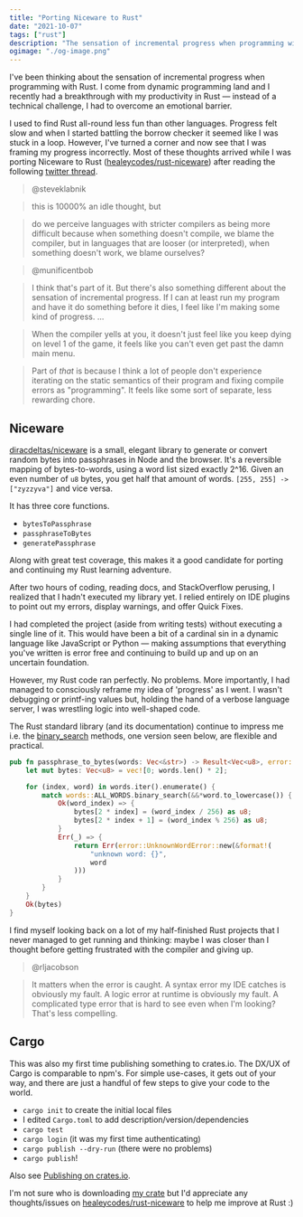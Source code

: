 ```yaml
---
title: "Porting Niceware to Rust"
date: "2021-10-07"
tags: ["rust"]
description: "The sensation of incremental progress when programming with Rust."
ogimage: "./og-image.png"
---
```


I've been thinking about the sensation of incremental progress when programming with Rust. I come from dynamic programming land and I recently had a breakthrough with my productivity in Rust — instead of a technical challenge, I had to overcome an emotional barrier.

I used to find Rust all-round less fun than other languages. Progress felt slow and when I started battling the borrow checker it seemed like I was stuck in a loop. However, I've turned a corner and now see that I was framing my progress incorrectly. Most of these thoughts arrived while I was porting Niceware to Rust ([healeycodes/rust-niceware](https://github.com/healeycodes/rust-niceware)) after reading the following [twitter thread](https://twitter.com/steveklabnik/status/1445048008874332160).

> @steveklabnik

> this is 10000% an idle thought, but

> do we perceive languages with stricter compilers as being more difficult because when something doesn't compile, we blame the compiler, but in languages that are looser (or interpreted), when something doesn't work, we blame ourselves?

> @munificentbob

> I think that's part of it. But there's also something different about the sensation of incremental progress. If I can at least run my program and have it do something before it dies, I feel like I'm making some kind of progress. ... 

> When the compiler yells at you, it doesn't just feel like you keep dying on level 1 of the game, it feels like you can't even get past the damn main menu.

> Part of *that* is because I think a lot of people don't experience iterating on the static semantics of their program and fixing compile errors as "programming". It feels like some sort of separate, less rewarding chore.

## Niceware

[diracdeltas/niceware](https://github.com/diracdeltas/niceware) is a small, elegant library to generate or convert random bytes into passphrases in Node and the browser. It's a reversible mapping of bytes-to-words, using a word list sized exactly 2^16. Given an even number of `u8` bytes, you get half that amount of words. `[255, 255] -> ["zyzzyva"]` and vice versa.

It has three core functions.

- `bytesToPassphrase`
- `passphraseToBytes`
- `generatePassphrase`

Along with great test coverage, this makes it a good candidate for porting and continuing my Rust learning adventure.

After two hours of coding, reading docs, and StackOverflow perusing, I realized that I hadn't executed my library yet. I relied entirely on IDE plugins to point out my errors, display warnings, and offer Quick Fixes.

I had completed the project (aside from writing tests) without executing a single line of it. This would have been a bit of a cardinal sin in a dynamic language like JavaScript or Python — making assumptions that everything you've written is error free and continuing to build up and up on an uncertain foundation.

However, my Rust code ran perfectly. No problems. More importantly, I had managed to consciously reframe my idea of 'progress' as I went. I wasn't debugging or printf-ing values but, holding the hand of a verbose language server, I was wrestling logic into well-shaped code.

The Rust standard library (and its documentation) continue to impress me i.e. the [binary_search](https://doc.rust-lang.org/std/vec/struct.Vec.html#method.binary_search) methods, one version seen below, are flexible and practical.

```rust
pub fn passphrase_to_bytes(words: Vec<&str>) -> Result<Vec<u8>, error::UnknownWordError> {
    let mut bytes: Vec<u8> = vec![0; words.len() * 2];

    for (index, word) in words.iter().enumerate() {
        match words::ALL_WORDS.binary_search(&&*word.to_lowercase()) {
            Ok(word_index) => {
                bytes[2 * index] = (word_index / 256) as u8;
                bytes[2 * index + 1] = (word_index % 256) as u8;
            }
            Err(_) => {
                return Err(error::UnknownWordError::new(&format!(
                    "unknown word: {}",
                    word
                )))
            }
        }
    }
    Ok(bytes)
}
```

I find myself looking back on a lot of my half-finished Rust projects that I never managed to get running and thinking: maybe I was closer than I thought before getting frustrated with the compiler and giving up.

> @rljacobson

> It matters when the error is caught. A syntax error my IDE catches is obviously my fault. A logic error at runtime is obviously my fault. A complicated type error that is hard to see even when I'm looking? That's less compelling.

## Cargo

This was also my first time publishing something to crates.io. The DX/UX of Cargo is comparable to npm's. For simple use-cases, it gets out of your way, and there are just a handful of few steps to give your code to the world.

- `cargo init` to create the initial local files
- I edited `Cargo.toml` to add description/version/dependencies
- `cargo test`
- `cargo login` (it was my first time authenticating)
- `cargo publish --dry-run` (there were no problems)
- `cargo publish`!

Also see [Publishing on crates.io](https://www.notion.so/Porting-niceware-to-Rust-61d4c51d907a4b3bb8e845063dc7e3e1#e514d9aaa0c7432398fb472e92be4c41).

I'm not sure who is downloading [my crate](https://crates.io/crates/rust-niceware) but I'd appreciate any thoughts/issues on [healeycodes/rust-niceware](https://github.com/healeycodes/rust-niceware) to help me improve at Rust :)
